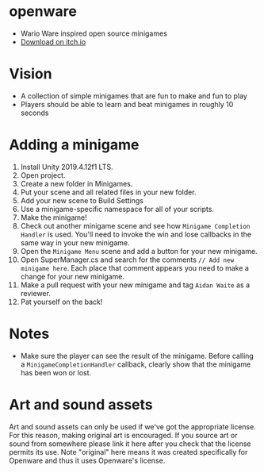 # openware
- Wario Ware inspired open source minigames
- [Download on itch.io](https://aidanwaite.itch.io/openware)

# Vision
- A collection of simple minigames that are fun to make and fun to play
- Players should be able to learn and beat minigames in roughly 10 seconds

# Adding a minigame
1. Install Unity 2019.4.12f1 LTS.
2. Open project.
3. Create a new folder in Minigames.
4. Put your scene and all related files in your new folder.
5. Add your new scene to Build Settings
6. Use a minigame-specific namespace for all of your scripts.
7. Make the minigame!
8. Check out another minigame scene and see how `Minigame Completion Handler` is used. You'll need to invoke the win and lose callbacks in the same way in your new minigame.
9. Open the `Minigame Menu` scene and add a button for your new minigame.
10. Open SuperManager.cs and search for the comments `// Add new minigame here`. Each place that comment appears you need to make a change for your new minigame. 
11. Make a pull request with your new minigame and tag `Aidan Waite` as a reviewer.
12. Pat yourself on the back!

# Notes

- Make sure the player can see the result of the minigame. Before calling a `MinigameCompletionHandler` callback, clearly show that the minigame has been won or lost.

# Art and sound assets
Art and sound assets can only be used if we've got the appropriate license. For this reason, making original art is encouraged. If you source art or sound from somewhere please link it here after you check that the license permits its use. Note "original" here means it was created specifically for Openware and thus it uses Openware's license.